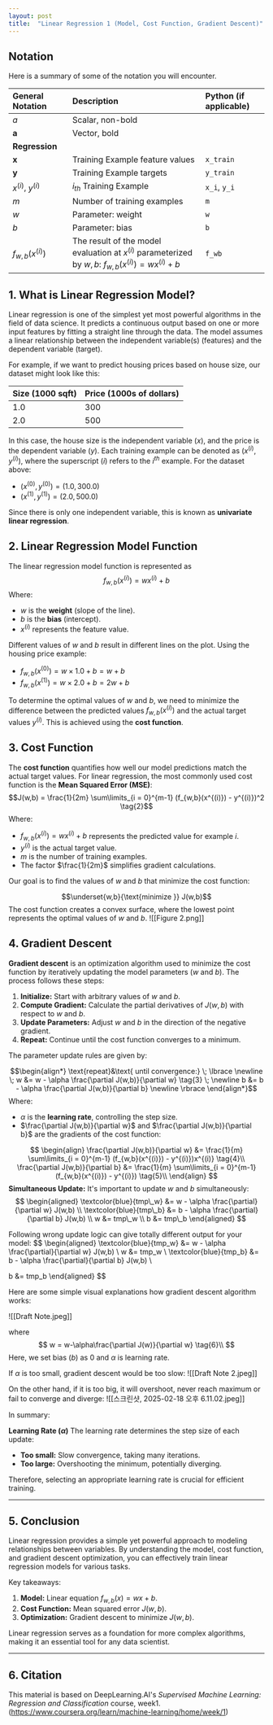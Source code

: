 ```yaml
---
layout: post
title:  "Linear Regression 1 (Model, Cost Function, Gradient Descent)"
---
```


## Notation
Here is a summary of some of the notation you will encounter.  

| General <img width=70/> <br /> Notation <img width=70/> | Description <img width=350/>                                                                            | Python (if applicable) |
| :------------------------------------------------------ | :------------------------------------------------------------------------------------------------------ | :--------------------- |
| $a$                                                     | Scalar, non-bold                                                                                        |                        |
| $\mathbf{a}$                                            | Vector, bold                                                                                            |                        |
| **Regression**                                          |                                                                                                         |                        |
| $\mathbf{x}$                                            | Training Example feature values                                                                         | `x_train`              |
| $\mathbf{y}$                                            | Training Example targets                                                                                | `y_train`              |
| $x^{(i)}$, $y^{(i)}$                                    | $i_{th}$ Training Example                                                                               | `x_i`, `y_i`           |
| $m$                                                     | Number of training examples                                                                             | `m`                    |
| $w$                                                     | Parameter: weight                                                                                       | `w`                    |
| $b$                                                     | Parameter: bias                                                                                         | `b`                    |
| $f_{w,b}(x^{(i)})$                                      | The result of the model evaluation at $x^{(i)}$ parameterized by $w,b$: $f_{w,b}(x^{(i)}) = wx^{(i)}+b$ | `f_wb`                 |

## 1. What is Linear Regression Model?

Linear regression is one of the simplest yet most powerful algorithms in the field of data science. It predicts a continuous output based on one or more input features by fitting a straight line through the data. The model assumes a linear relationship between the independent variable(s) (features) and the dependent variable (target).

For example, if we want to predict housing prices based on house size, our dataset might look like this:

| Size (1000 sqft) | Price (1000s of dollars) |
| ---------------- | ------------------------ |
| 1.0              | 300                      |
| 2.0              | 500                      |

In this case, the house size is the independent variable ($x$), and the price is the dependent variable ($y$). Each training example can be denoted as $(x^{(i)}, y^{(i)})$, where the superscript $(i)$ refers to the $i^{th}$ example. For the dataset above:

- $(x^{(0)}, y^{(0)}) = (1.0, 300.0)$
- $(x^{(1)}, y^{(1)}) = (2.0, 500.0)$
    
Since there is only one independent variable, this is known as **univariate linear regression**.

## 2. Linear Regression Model Function

The linear regression model function is represented as
$$ f_{w,b}(x^{(i)}) = wx^{(i)} + b \tag{1}$$
Where:

- $w$ is the **weight** (slope of the line).
- $b$ is the **bias** (intercept).
- $x^{(i)}$ represents the feature value.
    
Different values of $w$ and $b$ result in different lines on the plot. Using the housing price example:

- $f_{w,b}(x^{(0)}) = w \times 1.0 + b = w + b$
- $f_{w,b}(x^{(1)}) = w \times 2.0 + b = 2w + b$
    
To determine the optimal values of $w$ and $b$, we need to minimize the difference between the predicted values $f_{w,b}(x^{(i)})$ and the actual target values $y^{(i)}$. This is achieved using the **cost function**.

## 3. Cost Function 

The **cost function** quantifies how well our model predictions match the actual target values. For linear regression, the most commonly used cost function is the **Mean Squared Error (MSE)**:
 $$J(w,b) = \frac{1}{2m} \sum\limits_{i = 0}^{m-1} (f_{w,b}(x^{(i)}) - y^{(i)})^2 \tag{2}$$
Where:

- $f_{w,b}(x^{(i)}) = wx^{(i)} + b$ represents the predicted value for example $i$.
- $y^{(i)}$ is the actual target value.
- $m$ is the number of training examples.
- The factor $\frac{1}{2m}$ simplifies gradient calculations.

Our goal is to find the values of $w$ and $b$ that minimize the cost function:

$$\underset{w,b}{\text{minimize }} J(w,b)$$
The cost function creates a convex surface, where the lowest point represents the optimal values of $w$ and $b$.
![[Figure 2.png]]
## 4. Gradient Descent 

**Gradient descent** is an optimization algorithm used to minimize the cost function by iteratively updating the model parameters ($w$ and $b$). The process follows these steps:

1. **Initialize:** Start with arbitrary values of $w$ and $b$.
2. **Compute Gradient:** Calculate the partial derivatives of $J(w,b)$ with respect to $w$ and $b$.
3. **Update Parameters:** Adjust $w$ and $b$ in the direction of the negative gradient.
4. **Repeat:** Continue until the cost function converges to a minimum.
    
The parameter update rules are given by:

$$\begin{align*} \text{repeat}&\text{ until convergence:} \; \lbrace \newline
\;  w &= w -  \alpha \frac{\partial J(w,b)}{\partial w} \tag{3}  \; \newline 
 b &= b -  \alpha \frac{\partial J(w,b)}{\partial b}  \newline \rbrace
\end{align*}$$
Where:

- $\alpha$ is the **learning rate**, controlling the step size.
- $\frac{\partial J(w,b)}{\partial w}$ and $\frac{\partial J(w,b)}{\partial b}$ are the gradients of the cost function:

$$
\begin{align}
\frac{\partial J(w,b)}{\partial w}  &= \frac{1}{m} \sum\limits_{i = 0}^{m-1} (f_{w,b}(x^{(i)}) - y^{(i)})x^{(i)} \tag{4}\\
  \frac{\partial J(w,b)}{\partial b}  &= \frac{1}{m} \sum\limits_{i = 0}^{m-1} (f_{w,b}(x^{(i)}) - y^{(i)}) \tag{5}\\
\end{align}
$$
**Simultaneous Update:** It's important to update $w$ and $b$ simultaneously:
$$
\begin{aligned}
\textcolor{blue}{tmp\_w} &= w - \alpha \frac{\partial}{\partial w} J(w,b) \\
\textcolor{blue}{tmp\_b} &= b - \alpha \frac{\partial}{\partial b} J(w,b) \\
w &= tmp\_w \\
b &= tmp\_b
\end{aligned}
$$

Following wrong update logic can give totally different output for your model:
$$
\begin{aligned}
\textcolor{blue}{tmp\_w} &= w - \alpha \frac{\partial}{\partial w} J(w,b) \\
w &= tmp\_w \\
\textcolor{blue}{tmp\_b} &= b - \alpha \frac{\partial}{\partial b} J(w,b) \\

b &= tmp\_b
\end{aligned}
$$

Here are some simple visual explanations how gradient descent algorithm works:

![[Draft Note.jpeg]]

where
$$
w = w-\alpha\frac{\partial J(w)}{\partial w} \tag{6}\\
$$Here, we set bias ($b$) as 0 and $\alpha$ is learning rate.

If $\alpha$ is too small, gradient descent would be too slow:
![[Draft Note 2.jpeg]]

On the other hand, if it is too big, it will overshoot, never reach maximum or fail to converge and diverge:
![[스크린샷, 2025-02-18 오후 6.11.02.jpeg]]

In summary:

**Learning Rate ($\alpha$)**
The learning rate determines the step size of each update:

- **Too small:** Slow convergence, taking many iterations.
- **Too large:** Overshooting the minimum, potentially diverging.
    
Therefore, selecting an appropriate learning rate is crucial for efficient training.

---
## 5. Conclusion

Linear regression provides a simple yet powerful approach to modeling relationships between variables. By understanding the model, cost function, and gradient descent optimization, you can effectively train linear regression models for various tasks.

Key takeaways:

1. **Model:** Linear equation $f_{w,b}(x) = wx + b$.
2. **Cost Function:** Mean squared error $J(w,b)$.
3. **Optimization:** Gradient descent to minimize $J(w,b)$.
    
Linear regression serves as a foundation for more complex algorithms, making it an essential tool for any data scientist.

---
## 6. Citation

This material is based on DeepLearning.AI's _Supervised Machine Learning: Regression and Classification_ course, week1. (https://www.coursera.org/learn/machine-learning/home/week/1)
























